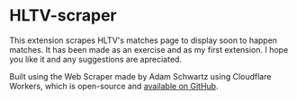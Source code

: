 # HLTV-scraper

This extension scrapes HLTV's matches page to display soon to happen matches. It has been made as an exercise and as my first extension. I hope you like it and any suggestions are apreciated.

Built using the Web Scraper made by Adam Schwartz using Cloudflare Workers, which is open-source and [available on GitHub](https://github.com/adamschwartz/web.scraper.workers.dev).